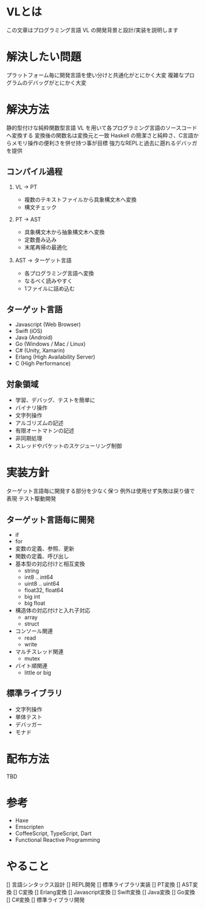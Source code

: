 # VLとは
この文章はプログラミング言語 VL の開発背景と設計/実装を説明します


# 解決したい問題
プラットフォーム毎に開発言語を使い分けと共通化がとにかく大変
複雑なプログラムのデバッグがとにかく大変


# 解決方法
静的型付けな純粋関数型言語 VL を用いて各プログラミング言語のソースコードへ変換する
変換後の関数名は変換元と一致
Haskell の簡潔さと純粋さ、C言語からメモリ操作の便利さを併せ持つ事が目標
強力なREPLと過去に遡れるデバッガを提供

## コンパイル過程
1. VL -> PT
   - 複数のテキストファイルから具象構文木へ変換
   - 構文チェック

2. PT -> AST
   - 具象構文木から抽象構文木へ変換
   - 定数畳み込み
   - 末尾再帰の最適化

3. AST -> ターゲット言語
   - 各プログラミング言語へ変換
   - なるべく読みやすく
   - 1ファイルに詰め込む

## ターゲット言語
- Javascript (Web Browser)
- Swift      (iOS)
- Java       (Android)
- Go         (Windows / Mac / Linux)
- C#         (Unity, Xamarin)
- Erlang     (High Availability Server)
- C          (High Performance)

## 対象領域
- 学習、デバッグ、テストを簡単に
- バイナリ操作
- 文字列操作
- アルゴリズムの記述
- 有限オートマトンの記述
- 非同期処理
- スレッドやパケットのスケジューリング制御

# 実装方針
ターゲット言語毎に開発する部分を少なく保つ
例外は使用せず失敗は戻り値で表現
テスト駆動開発

## ターゲット言語毎に開発
- if
- for
- 変数の定義、参照、更新
- 関数の定義、呼び出し
- 基本型の対応付けと相互変換
  - string
  - int8 .. int64
  - uint8 .. uint64
  - float32, float64
  - big int
  - big float
- 構造体の対応付けと入れ子対応
  - array
  - struct
- コンソール関連
  - read
  - write
- マルチスレッド関連
  - mutex
- バイト順関連
  - little or big

## 標準ライブラリ
- 文字列操作
- 単体テスト
- デバッガー
- モナド


# 配布方法
TBD


# 参考
- Haxe
- Emscripten
- CoffeeScript, TypeScript, Dart
- Functional Reactive Programming


# やること
[] 言語シンタックス設計
[] REPL開発
[] 標準ライブラリ実装
[] PT変換
[] AST変換
[] C変換
[] Erlang変換
[] Javascript変換
[] Swift変換
[] Java変換
[] Go変換
[] C#変換
[] 標準ライブラリ開発
